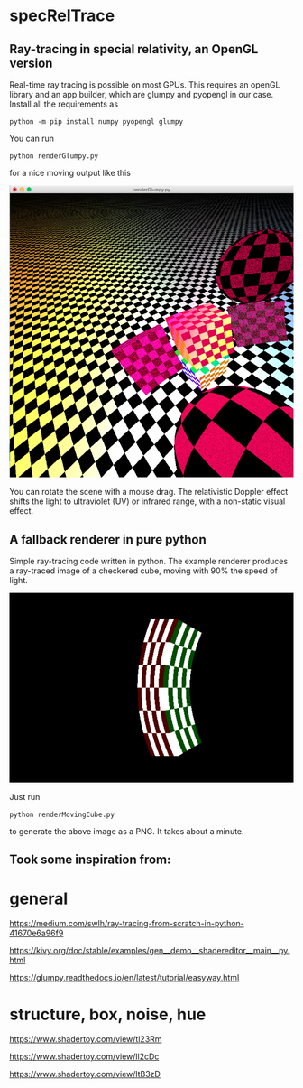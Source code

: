 # specRelTrace

## Ray-tracing in special relativity, an OpenGL version

Real-time ray tracing is possible on most GPUs. This requires an openGL library and an app builder, which 
are glumpy and pyopengl in our case. Install all the requirements as

```
python -m pip install numpy pyopengl glumpy 
```

You can run
```
python renderGlumpy.py
```
for a nice moving output like this

![moving cube](imageGlumpy.png?raw=true "Checkered cube moving with 0.5c, the others with 0.9c, 0.99, one at rest, two shperes moving in opposite directions and the camera is rotation around the origin")

You can rotate the scene with a mouse drag. The relativistic Doppler effect shifts the light to ultraviolet (UV) or infrared range, with a non-static visual effect.

## A fallback renderer in pure python

Simple ray-tracing code written in python. 
The example renderer produces a ray-traced image of a checkered cube, moving with 90% the speed of light.

![moving cube](image.png?raw=true "Checkered cube moving with 0.9c")
<!-- ![plot](image.png) -->

Just run 
```
python renderMovingCube.py
```
to generate the above image as a PNG. It takes about a minute. 





## Took some inspiration from:

# general

https://medium.com/swlh/ray-tracing-from-scratch-in-python-41670e6a96f9

https://kivy.org/doc/stable/examples/gen__demo__shadereditor__main__py.html

https://glumpy.readthedocs.io/en/latest/tutorial/easyway.html

# structure, box, noise, hue

https://www.shadertoy.com/view/tl23Rm

https://www.shadertoy.com/view/ll2cDc

https://www.shadertoy.com/view/ltB3zD
